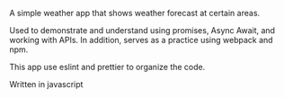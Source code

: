 A simple weather app that shows weather forecast at certain areas.

Used to demonstrate and understand using promises, Async Await, and working with APIs.
In addition, serves as a practice using webpack and npm.

This app use eslint and prettier to organize the code.

Written in javascript